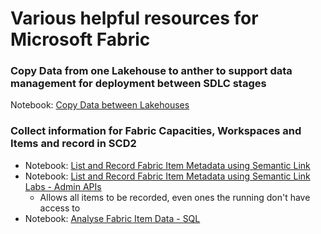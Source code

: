 # Various helpful resources for Microsoft Fabric


### Copy Data from one Lakehouse to anther to support data management for deployment between SDLC stages

Notebook: [Copy Data between Lakehouses](./notebooks/CopyDataForSDLC.ipynb)

### Collect information for Fabric Capacities, Workspaces and Items and record in SCD2

- Notebook: [List and Record Fabric Item Metadata using Semantic Link](./notebooks/ListCapacityWorkspaceItems.ipynb)
- Notebook: [List and Record Fabric Item Metadata using Semantic Link Labs - Admin APIs](./notebooks/ListCapacityWorkspaceItems.ipynb)
    - Allows all items to be recorded, even ones the running don't have access to
- Notebook: [Analyse Fabric Item Data - SQL](./notebooks/CapacityWorkspaceItemsAnalysis.ipynb)
